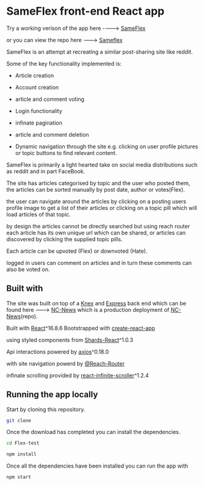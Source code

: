 # SameFlex front-end React app

Try a working verison of the app here ----> [SameFlex](https://sameflex.netlify.com/)

or you can view the repo here ---> [Sameflex](https://github.com/TonyDMorris/SameFlex)

SameFlex is an attempt at recreating a similar post-sharing site like reddit.

Some of the key functionality implemented is:

- Article creation

- Account creation

- article and comment voting

- Login functionality

- infinate pagination

- article and comment deletion

- Dynamic navigation through the site e.g. clicking on user profile pictures or topic buttons to find relevant content.

SameFlex is primarily a light hearted take on social media distributions such as reddit and in part FaceBook.

The site has articles categorised by topic and the user who posted them, the articles can be sorted manually by post date, author or votes(Flex).

the user can navigate around the articles by clicking on a posting users profile image to get a list of their articles or clicking on a topic pill which will load articles of that topic.

by design the articles cannot be directly searched but using reach router each article has its own unique url which can be shared, or articles can discovered by clicking the supplied topic pills.

Each article can be upvoted (Flex) or downvoted (Hate).

logged in users can comment on articles and in turn these comments can also be voted on.

## Built with

The site was built on top of a [Knex](https://knexjs.org/) and [Express](https://expressjs.com/) back end which can be found here ---> [NC-News](https://pure-falls-39051.herokuapp.com/) which is a production deployment of [NC-News](https://github.com/TonyDMorris/NC-News)(repo).

Built with [React](https://reactjs.org/)^16.8.6
Bootstrapped with [create-react-app](https://facebook.github.io/create-react-app/docs/getting-started)

using styled components from [Shards-React](https://designrevision.com/docs/shards-react/getting-started)^1.0.3

Api interactions powered by [axios](https://github.com/axios/axios)^0.18.0

with site navigation powerd by [@Reach-Router](https://reach.tech/router)

infinate scrolling provided by [react-infinite-scroller](https://www.npmjs.com/package/react-infinite-scroller)^1.2.4

## Running the app locally

Start by cloning this repository.

```bash
git clone
```

Once the download has completed you can install the dependencies.

```bash
cd Flex-test
```

```bash
npm install
```

Once all the dependencies have been installed you can run the app with

```bash
npm start
```
